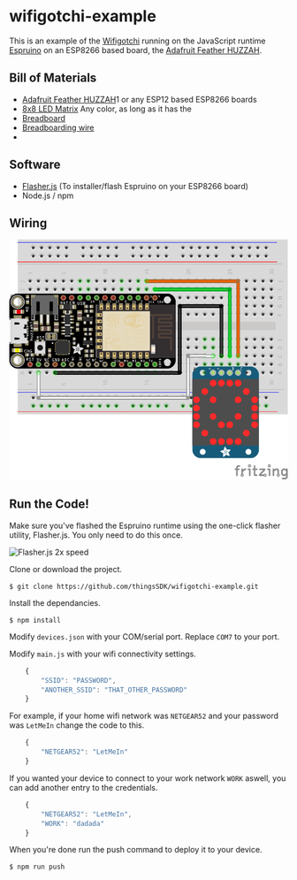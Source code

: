 # wifigotchi-example

This is an example of the [Wifigotchi](http://wifigotchi.com) running on the JavaScript runtime [Espruino](http://espruino.com) on an ESP8266 based board, the [Adafruit Feather HUZZAH](https://www.adafruit.com/products/2821).

## Bill of Materials

* [Adafruit Feather HUZZAH](https://www.adafruit.com/products/282)1 or any ESP12 based ESP8266 boards
* [8x8 LED Matrix](https://www.adafruit.com/products/1857) Any color, as long as it has the 
* [Breadboard](https://www.adafruit.com/products/64) 
* [Breadboarding wire](https://www.adafruit.com/products/153)
* 
## Software

* [Flasher.js](http://forefront.io/a/introducing-flasher-js/) (To installer/flash Espruino on your ESP8266 board)
* Node.js / npm

## Wiring

![Wifigotchi wiring](images/wiring.png)

## Run the Code!

Make sure you've flashed the Espruino runtime using the one-click flasher utility, Flasher.js. You only need to do this once.

![Flasher.js 2x speed](http://forefront.io/attachments/flasher.js.gif)

Clone or download the project.

```
$ git clone https://github.com/thingsSDK/wifigotchi-example.git
```

Install the dependancies.

```
$ npm install
```

Modify `devices.json` with your COM/serial port. Replace `COM7` to your port.

Modify `main.js` with your wifi connectivity settings.

```javascript
    {
        "SSID": "PASSWORD",
        "ANOTHER_SSID": "THAT_OTHER_PASSWORD"
    }
```

For example, if your home wifi network was `NETGEAR52` and your password was `LetMeIn` change the code to this.

```javascript
    {
        "NETGEAR52": "LetMeIn"
    }
```

If you wanted your device to connect to your work network `WORK` aswell, you can add another entry to the credentials.

```javascript
    {
        "NETGEAR52": "LetMeIn",
        "WORK": "dadada"
    }
```

When you're done run the push command to deploy it to your device.

```
$ npm run push
```

